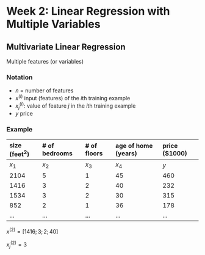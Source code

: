 # Week 2: Linear Regression with Multiple Variables

## Multivariate Linear Regression
Multiple features (or variables)

### Notation

* $n$ = number of features
* $x^\left(i\right)$ input (features) of the $i$th training example
* $x_j^\left(i\right)$: value of feature $j$ in the $i$th training example
* $y$ price

### Example

| size (feet<sup>2</sup>) | # of bedrooms | # of floors | age of home (years) | price ($1000)|
| :------------- | :------------- | :------------- | :------------- | :------------- |
| $x_1$ | $x_2$ | $x_3$ | $x_4$ | $y$ |
| 2104 | 5 | 1 | 45 | 460 |
| 1416 | 3 | 2 | 40 | 232 |
| 1534 | 3 | 2 | 30 | 315 |
| 852 | 2 | 1 | 36 | 178 |
| ... | ... | ... | ... | ... |

$x^\left(2\right) = [ 1416; 3; 2; 40]$

$x^\left(2\right)_j = 3$
